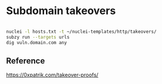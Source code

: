 
# Subdomain takeovers

```sh

nuclei -l hosts.txt -t ~/nuclei-templates/http/takeovers/
subzy run --targets urls
dig vuln.domain.com any

```



## Reference
https://0xpatrik.com/takeover-proofs/
